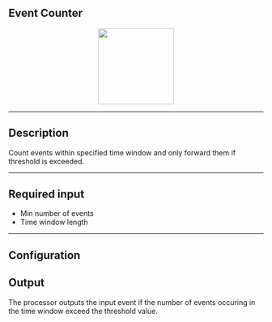 <!--
  ~ Licensed to the Apache Software Foundation (ASF) under one or more
  ~ contributor license agreements.  See the NOTICE file distributed with
  ~ this work for additional information regarding copyright ownership.
  ~ The ASF licenses this file to You under the Apache License, Version 2.0
  ~ (the "License"); you may not use this file except in compliance with
  ~ the License.  You may obtain a copy of the License at
  ~
  ~    http://www.apache.org/licenses/LICENSE-2.0
  ~
  ~ Unless required by applicable law or agreed to in writing, software
  ~ distributed under the License is distributed on an "AS IS" BASIS,
  ~ WITHOUT WARRANTIES OR CONDITIONS OF ANY KIND, either express or implied.
  ~ See the License for the specific language governing permissions and
  ~ limitations under the License.
  ~
  -->

## Event Counter

<p align="center"> 
    <img src="icon.png" width="150px;" class="pe-image-documentation"/>
</p>

***

## Description
Count events within specified time window and only forward them if threshold is exceeded.

***

## Required input
- Min number of events
- Time window length

***

## Configuration


## Output
The processor outputs the input event if the number of events occuring in the time window exceed the threshold value.